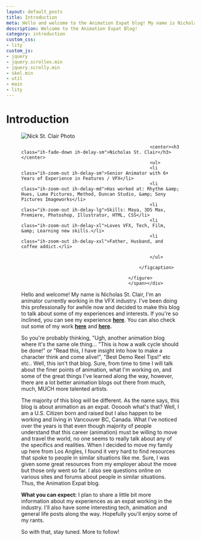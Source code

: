 ```yaml
---
layout: default_posts
title: Introduction 
meta: Hello and welcome to the Animation Expat blog! My name is Nicholas St. Clair. Come learn a little about me and take a look and see what this blog is about.
description: Welcome to the Animation Expat Blog!
category: introduction
custom_css:
- lity
custom_js:
- jquery
- jquery.scrollex.min
- jquery.scrolly.min
- skel.min
- util
- main
- lity
---
```


<h1 class="major">Introduction</h1>

<div><span class="image left"><figure class="imghvr-strip-shutter-up"><img src="{{site.url}}/images/avatar.jpg" alt="Nick St. Clair Photo" />
                                                <figcaption>
                                                    
                                                    <center><h3 class="ih-fade-down ih-delay-sm">Nicholas St. Clair</h3></center>
                                                    <ul>
                                                    <li class="ih-zoom-out ih-delay-sm">Senior Animator with 6+ Years of Experience in Features / VFX</li>
                                                    <li class="ih-zoom-out ih-delay-md">Has worked at: Rhythm &amp; Hues, Luma Pictures, Method, Duncan Studio, &amp; Sony Pictures Imageworks</li>
                                                    <li class="ih-zoom-out ih-delay-lg">Skills: Maya, 3DS Max, Premiere, Photoshop, Illustrator, HTML, CSS</li>
                                                    <li class="ih-zoom-out ih-delay-xl">Loves VFX, Tech, Film, &amp; Learning new skills.</li>
                                                    <li class="ih-zoom-out ih-delay-xxl">Father, Husband, and coffee addict.</li>
                                                    
                                                    </ul>                                        
                                                    
                                                </figcaption>
                                                    
                                            </figure>
                                            </span></div>

Hello and welcome! My name is Nicholas St. Clair, I'm an animator currently working in the VFX industry. I've been doing this professionally for awhile now and decided to make this blog to talk about some of my experiences and interests. If you're so inclined, you can see my experience **[here](https://www.nick-st-clair.com/#one)**. You can also check out some of my work **[here](https://www.nick-st-clair.com/professional)** and **[here](https://www.nick-st-clair.com/personal).**

So you're probably thinking, "Ugh, another animation blog where it's the same ole thing... "This is how a walk cycle should be done!" or "Read this, I have insight into how to make a character think and come alive!", "Best Demo Reel Tips!" etc etc.. Well, this isn't that blog. Sure, from time to time I will talk about the finer points of animation, what I'm working on, and some of the great things I've learned along the way, however, there are a lot better animation blogs out there from much, much, MUCH more talented artists. 

The majority of this blog will be different. As the name says, this blog is about animation as an expat. Oooooh what's that? Well, I am a U.S. Citizen born and raised but I also happen to be working and living in Vancouver BC, Canada. What I've noticed over the years is that even though majority of people understand that this career (animation) must be willing to move and travel the world, no one seems to really talk about any of the specifics and realities. When I decided to move my family up here from Los Angles, I found it very hard to find resources that spoke to people in similar situations like me. Sure, I was given some great resources from my employer about the move but those only went so far. I also see questions online on various sites and forums about people in similar situations. Thus, the Animation Expat blog.  

**What you can expect:** 
I plan to share a little bit more information about my experiences as an expat working in the industry. I'll also have some interesting tech, animation and general life posts along the way. Hopefully you'll enjoy some of my rants.

So with that, stay tuned. More to follow!





